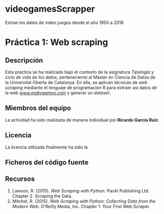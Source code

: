 # videogamesScrapper
Extrae los datos de video juegos desde el año 1950 a 2018

# Práctica 1: Web scraping

## Descripción

Esta práctica se ha realizado bajo el contexto de la asignatura _Tipología y ciclo de vida de los datos_, perteneciente al Máster en Ciencia de Datos de la Universitat Oberta de Catalunya. En ella, se aplican técnicas de _web scraping_ mediante el lenguaje de programación R para extraer así datos de la web _www.mobygames.com_ y generar un _dataset_.

## Miembros del equipo

La actividad ha sido realizada de manera individual por **Ricardo García Ruiz**.

## Licencia

La licencia utilizada finalmente ha sido la 

## Ficheros del código fuente



## Recursos

1. Lawson, R. (2015). _Web Scraping with Python_. Packt Publishing Ltd. Chapter 2. Scraping the Data.
2. Mitchel, R. (2015). _Web Scraping with Python: Collecting Data from the Modern Web_. O'Reilly Media, Inc. Chapter 1. Your First Web Scraper.
